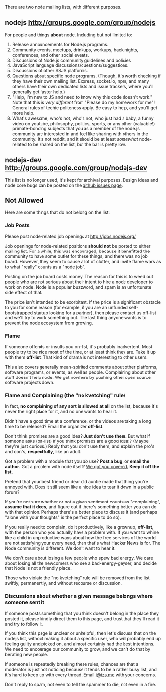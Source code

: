 There are two node mailing lists, with different purposes.

## nodejs http://groups.google.com/group/nodejs

For people and things **about** node.  Including but not limited to:

1. Release announcements for Node.js programs.
2. Community events, meetups, drinkups, workups, hack nights, conferences, and other social events.
3. Discussions of Node.js community guidelines and policies
4. JavaScript language discussions/questions/suggestions.
5. Discussions of other SSJS platforms.
6. Questions about specific node programs.  (Though, it's worth checking if they have their own mailing list.  Express, socket.io, npm, and many others have their own dedicated lists and issue trackers, where you'll generally get faster help.)
7. "Help, I'm new to JS and need to know why this code doesn't work."  Note that this is *very different* from "Please do my homework for me"!  General rules of techie politeness apply.  Be easy to help, and you'll get more help.
8. What's awesome, who's hot, who's not, who just had a baby, a funny video on youtube, philosophy, politics, sports, or any other (valuable!) primate-bonding subjects that you as a member of the node.js community are interested in and feel like sharing with others in the community.  It's not reddit, and it should be at least *somewhat* node-related to be shared on the list, but the bar is pretty low.

## nodejs-dev http://groups.google.com/group/nodejs-dev

This list is no longer used, it's kept for archival purposes. Design ideas and node core bugs can be posted on the [github issues page](https://github.com/joyent/node/issues).

## Not Allowed

Here are some things that do not belong on the list:

### Job Posts

Please post node-related job openings at http://jobs.nodejs.org/

Job openings for node-related positions **should not** be posted to either mailing list.  For a while, this was encouraged, because it benefitted the community to have some outlet for these things, and there was no job board.  However, they seem to cause a lot of clutter, and invite flame wars as to what "really" counts as a "node job".

Posting on the job board costs money.  The reason for this is to weed out people who are not serious about their intent to hire a node developer to work on node.  Node is a popular buzzword, and spam is an unfortunate side effect of that.

The price isn't intended to be exorbitant.  If the price is a significant obstacle to you for some reason (for example, if you are an unfunded self-bootstrapped startup looking for a partner), then please contact us off-list and we'll try to work something out.  The last thing anyone wants is to prevent the node ecosystem from growing.

### Flame

If someone offends or insults you on-list, it's probably inadvertent.  Most people try to be nice most of the time, or at least think they are.  Take it up with them **off-list**.  That kind of drama is not interesting to other users.

This also covers generally mean-spirited comments about other platforms, software programs, or events, as well as people.  Complaining about other stuff doesn't help node.  We get nowhere by pushing other open source software projects down.

<a id="no-kvetching"></a>

### Flame and Complaining (the "no kvetching" rule)

In fact, **no complaining of any sort is allowed at all** on the list, because it's never the right place for it, and no one wants to hear it.

Didn't have a good time at a conference, or the videos are taking a long time to be released?  Email the organizer **off-list**.

Don't think promises are a good idea?  **Just don't use them.**  But what if someone asks (on-list) if you think promises are a good idea!?  (Maybe they're just curious.)  Reply that you don't use them, and explain the pro's and con's, **respectfully**, like an adult.

Got a problem with a module that you *do* use?  **Post a bug**, or **email the author**.  Got a problem with node itself?  [We got you covered.](https://github.com/joyent/node/issues)  **Keep it off the list.**

Pretend that your best friend or dear old auntie made that thing you're annoyed with.  Does it still seem like a nice idea to tear it down in a public forum?

If you're not sure whether or not a given sentiment counts as "complaining", **assume that it does**, and figure out if there's something better you can do with that opinion.  Perhaps there's a better place to discuss it (and perhaps "alone with your thoughts" is the perfect place to do so).

If you really need to complain, do it productively, like a grownup, **off-list**, with the person who you actually have a problem with.  If you want to whine like a child in unproductive ways about how the free services of the world are not satisfying your every need, then that's what Hacker News is for.  The Node community is different.  We don't want to hear it.

We don't care about losing a few people who spew bad energy.  We care about losing all the newcomers who see a bad-energy-geyser, and decide that Node is not a friendly place.

Those who violate the "no kvetching" rule will be removed from the list swiftly, permanently, and without recourse or discussion.

### Discussions about whether a given message belongs where someone sent it

If someone posts something that you think doesn't belong in the place they posted it, please kindly direct them to this page, and trust that they'll read it and try to follow it.

If you think this page is unclear or unhelpful, then let's discuss that on the nodejs list, without making it about a specific user, who will probably end up feeling guilty and picked on, and almost certainly had the best intentions.  We need to encourage our community to grow, and we can't do that by berating new people.

If someone is repeatedly breaking these rules, chances are that a moderator is just not noticing because it tends to be a rather busy list, and it's hard to keep up with every thread.  Email <i@izs.me> with your concerns.

Don't reply to spam, not even to tell the spammer to die, not even in a fire.